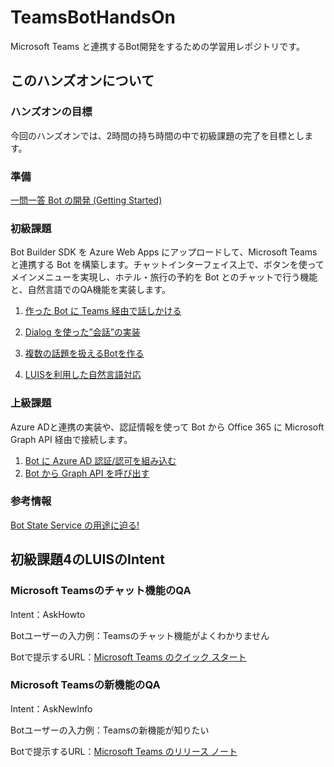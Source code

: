 # TeamsBotHandsOn
Microsoft Teams と連携するBot開発をするための学習用レポジトリです。


## このハンズオンについて

### ハンズオンの目標
今回のハンズオンでは、2時間の持ち時間の中で初級課題の完了を目標とします。

### 準備
[一問一答 Bot の開発 (Getting Started)](https://secretarybotja.wordpress.com/2017/02/12/%E4%B8%80%E5%95%8F%E4%B8%80%E7%AD%94-bot-%E3%81%AE%E9%96%8B%E7%99%BA-getting-started/)

### 初級課題
Bot Builder SDK を Azure Web Apps にアップロードして、Microsoft Teamsと連携する Bot を構築します。チャットインターフェイス上で、ボタンを使ってメインメニューを実現し、ホテル・旅行の予約を Bot とのチャットで行う機能と、自然言語でのQA機能を実装します。
1. [作った Bot に Teams 経由で話しかける](https://secretarybotja.wordpress.com/2017/02/18/%E4%BD%9C%E3%81%A3%E3%81%9F-bot-%E3%81%AB-skype-%E7%B5%8C%E7%94%B1%E3%81%A7%E8%A9%B1%E3%81%97%E3%81%8B%E3%81%91%E3%81%A6%E3%81%BF%E3%82%8B/)

2. [Dialog を使った”会話”の実装](https://secretarybotja.wordpress.com/2017/02/18/dialog-%E3%82%92%E4%BD%BF%E3%81%A3%E3%81%9F%E4%BC%9A%E8%A9%B1%E3%81%AE%E5%AE%9F%E8%A3%85/)

3. [複数の話題を扱えるBotを作る](https://secretarybotja.wordpress.com/2017/02/19/%E8%A4%87%E6%95%B0%E3%81%AE%E8%A9%B1%E9%A1%8C%E3%82%92%E6%89%B1%E3%81%88%E3%82%8Bbot%E3%82%92%E4%BD%9C%E3%82%8B/)

4. [LUISを利用した自然言語対応](https://www.bing.com)


### 上級課題
Azure ADと連携の実装や、認証情報を使って Bot から Office 365 に Microsoft Graph API 経由で接続します。
1. [Bot に Azure AD 認証/認可を組み込む](https://secretarybotja.wordpress.com/2017/02/25/bot-%E3%81%AB-azure-ad-%E8%AA%8D%E8%A8%BC%E8%AA%8D%E5%8F%AF%E3%82%92%E7%B5%84%E3%81%BF%E8%BE%BC%E3%82%80/)
2. [Bot から Graph API を呼び出す](https://secretarybotja.wordpress.com/2017/02/28/bot-%E3%81%8B%E3%82%89-365-api-%E3%82%92%E5%91%BC%E3%81%B3%E5%87%BA%E3%81%99/)

### 参考情報
[Bot State Service の用途に迫る!](https://secretarybotja.wordpress.com/2017/02/19/state-service-%E3%81%AE%E7%94%A8%E9%80%94%E3%81%AB%E8%BF%AB%E3%82%8B/)




## 初級課題4のLUISのIntent

### Microsoft Teamsのチャット機能のQA
Intent：AskHowto

Botユーザーの入力例：Teamsのチャット機能がよくわかりません

Botで提示するURL：[Microsoft Teams のクイック スタート](https://support.office.com/ja-jp/article/Microsoft-Teams-%25E3%2581%25AE%25E3%2582%25AF%25E3%2582%25A4%25E3%2583%2583%25E3%2582%25AF-%25E3%2582%25B9%25E3%2582%25BF%25E3%2583%25BC%25E3%2583%2588-422bf3aa-9ae8-46f1-83a2-e65720e1a34d?ui=ja-JP&rs=ja-JP&ad=JP#ID0EAABAAA=最初のステップ)

### Microsoft Teamsの新機能のQA
Intent：AskNewInfo

Botユーザーの入力例：Teamsの新機能が知りたい

Botで提示するURL：[Microsoft Teams のリリース ノート](https://support.office.com/ja-jp/article/Microsoft-Teams-%E3%81%AE%E3%83%AA%E3%83%AA%E3%83%BC%E3%82%B9-%E3%83%8E%E3%83%BC%E3%83%88-d7092a6d-c896-424c-b362-a472d5f105de)


